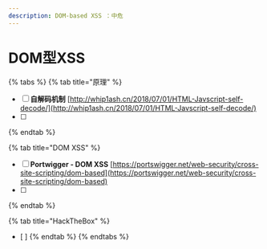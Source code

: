 ```yaml
---
description: DOM-based XSS ：中危
---
```


# DOM型XSS

{% tabs %}
{% tab title="原理" %}
* [ ] **自解码机制**    [http://whip1ash.cn/2018/07/01/HTML-Javscript-self-decode/](http://whip1ash.cn/2018/07/01/HTML-Javscript-self-decode/)
* [ ] 
{% endtab %}

{% tab title="DOM XSS" %}
* [ ] **Portwigger - DOM XSS**   [https://portswigger.net/web-security/cross-site-scripting/dom-based](https://portswigger.net/web-security/cross-site-scripting/dom-based)
* [ ] 
{% endtab %}

{% tab title="HackTheBox" %}
* [ ] 
{% endtab %}
{% endtabs %}

